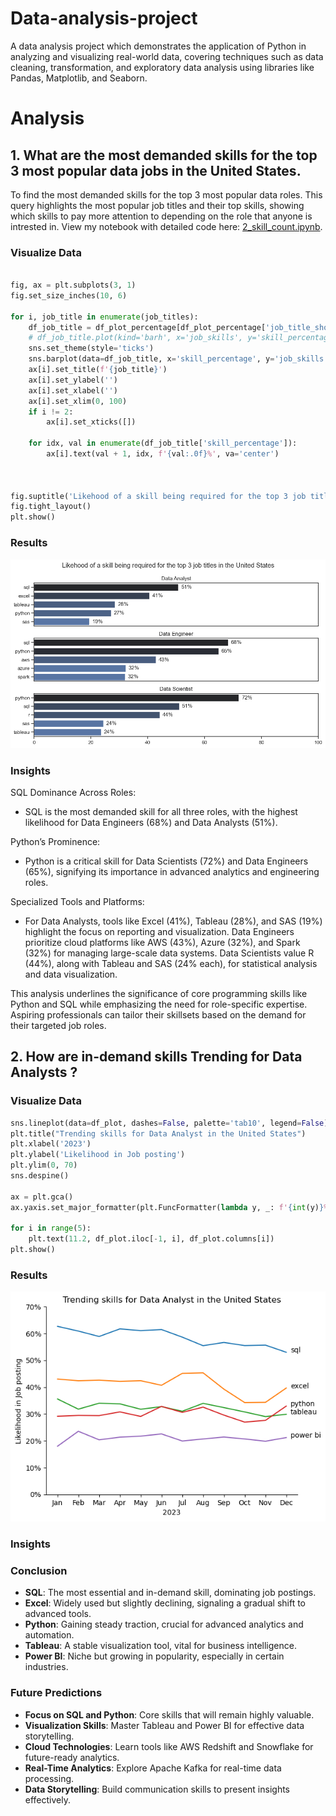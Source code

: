 # Data-analysis-project
A data analysis project which demonstrates the application of Python in analyzing and visualizing real-world data, covering techniques such as data cleaning, transformation, and exploratory data analysis using libraries like Pandas, Matplotlib, and Seaborn.

# Analysis
## 1. What are the most demanded skills for the top 3 most popular data jobs in the United States.
To find the most demanded skills for the top 3 most popular data roles. This query highlights the most popular job titles and their top skills, showing which skills to pay more attention to depending on the role that anyone is intrested in.
View my notebook with detailed code here: [2_skill_count.ipynb](https://github.com/tilakpatel07/Data-analysis-project/blob/main/2_skill_count.ipynb).

### Visualize Data
```python

fig, ax = plt.subplots(3, 1)
fig.set_size_inches(10, 6)

for i, job_title in enumerate(job_titles):
    df_job_title = df_plot_percentage[df_plot_percentage['job_title_short'] == job_title].head(5)
    # df_job_title.plot(kind='barh', x='job_skills', y='skill_percentage', ax=ax[i], legend=False)
    sns.set_theme(style='ticks')
    sns.barplot(data=df_job_title, x='skill_percentage', y='job_skills', ax=ax[i], hue='skill_percentage', palette='dark:b_r', legend=False)
    ax[i].set_title(f'{job_title}')
    ax[i].set_ylabel('')
    ax[i].set_xlabel('')
    ax[i].set_xlim(0, 100)
    if i != 2:
        ax[i].set_xticks([])

    for idx, val in enumerate(df_job_title['skill_percentage']):
        ax[i].text(val + 1, idx, f'{val:.0f}%', va='center')
    


fig.suptitle('Likehood of a skill being required for the top 3 job titles in the United States')
fig.tight_layout()
plt.show()

```

### Results 
![Visulization For the above given code](images/skill_count.png)

### Insights 
SQL Dominance Across Roles:

- SQL is the most demanded skill for all three roles, with the highest likelihood for Data Engineers (68%) and Data Analysts (51%).
  
Python’s Prominence:

- Python is a critical skill for Data Scientists (72%) and Data Engineers (65%), signifying its importance in advanced analytics and engineering roles.
  
Specialized Tools and Platforms:

- For Data Analysts, tools like Excel (41%), Tableau (28%), and SAS (19%) highlight the focus on reporting and visualization.
Data Engineers prioritize cloud platforms like AWS (43%), Azure (32%), and Spark (32%) for managing large-scale data systems.
Data Scientists value R (44%), along with Tableau and SAS (24% each), for statistical analysis and data visualization.

This analysis underlines the significance of core programming skills like Python and SQL while emphasizing the need for role-specific expertise. Aspiring professionals can tailor their skillsets based on the demand for their targeted job roles.


## 2. How are in-demand skills Trending for Data Analysts ? 

### Visualize Data
```python
sns.lineplot(data=df_plot, dashes=False, palette='tab10', legend=False)
plt.title("Trending skills for Data Analyst in the United States")
plt.xlabel('2023')
plt.ylabel('Likelihood in Job posting')
plt.ylim(0, 70)
sns.despine()

ax = plt.gca()
ax.yaxis.set_major_formatter(plt.FuncFormatter(lambda y, _: f'{int(y)}%'))

for i in range(5):
    plt.text(11.2, df_plot.iloc[-1, i], df_plot.columns[i])
plt.show()

```
### Results 
![Visulization For the above given code](images/skill_trend.png)


### Insights 

### Conclusion  
- **SQL**: The most essential and in-demand skill, dominating job postings.  
- **Excel**: Widely used but slightly declining, signaling a gradual shift to advanced tools.  
- **Python**: Gaining steady traction, crucial for advanced analytics and automation.  
- **Tableau**: A stable visualization tool, vital for business intelligence.  
- **Power BI**: Niche but growing in popularity, especially in certain industries.  

### Future Predictions  
- **Focus on SQL and Python**: Core skills that will remain highly valuable.  
- **Visualization Skills**: Master Tableau and Power BI for effective data storytelling.  
- **Cloud Technologies**: Learn tools like AWS Redshift and Snowflake for future-ready analytics.  
- **Real-Time Analytics**: Explore Apache Kafka for real-time data processing.  
- **Data Storytelling**: Build communication skills to present insights effectively.
